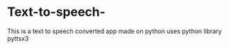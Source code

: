 # Text-to-speech-
This is  a text to speech converted app made on python 
uses python library pyttsx3


